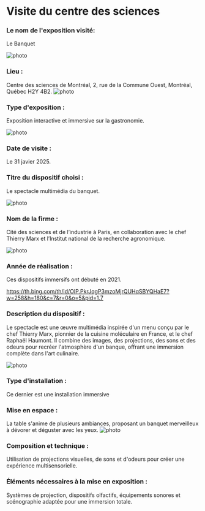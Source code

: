# Visite du centre des sciences

### Le nom de l'exposition visité:
Le Banquet

![photo](medias/entrer_banquet.jpg)
### Lieu : 
Centre des sciences de Montréal, 2, rue de la Commune Ouest, Montréal, Québec H2Y 4B2.
![photo](medias/photo_devant_du_centre.jpg)
 
### Type d'exposition :
Exposition interactive et immersive sur la gastronomie.

![photo](medias/table_vue_ensemble.jpg)
 
### Date de visite :
Le 31 javier 2025.
 
### Titre du dispositif choisi : 
Le spectacle multimédia du banquet.

![photo](medias/entrer_de_lexpo.jpg)
 
### Nom de la firme : 
Cité des sciences et de l’industrie à Paris, en collaboration avec le chef Thierry Marx et l’Institut national de la recherche agronomique.

![photo](medias/generic.jpg)

 
### Année de réalisation : 
Ces dispositifs immersifs ont débuté en 2021.

<https://th.bing.com/th/id/OIP.PkrJqgP3mzoMjrQUHqSBYQHaE7?w=258&h=180&c=7&r=0&o=5&pid=1.7>
 
### Description du dispositif : 
Le spectacle est une œuvre multimédia inspirée d'un menu conçu par le chef Thierry Marx, pionnier de la cuisine moléculaire en France, et le chef Raphaël Haumont. Il combine des images, des projections, des sons et des odeurs pour recréer l'atmosphère d'un banque, offrant une immersion complète dans l'art culinaire.

![photo](medias/table_avant.jpg)
 
### Type d'installation : 
Ce dernier est une installation immersive
 
### Mise en espace : 
La table s'anime de plusieurs ambiances, proposant un banquet merveilleux à dévorer et déguster avec les yeux.
![photo](medias/table_vue_gros_plan.jpg)
 
### Composition et technique :
Utilisation de projections visuelles, de sons et d'odeurs pour créer une expérience multisensorielle.
 
### Éléments nécessaires à la mise en exposition : 
Systèmes de projection, dispositifs olfactifs, équipements sonores et scénographie adaptée pour une immersion totale.
